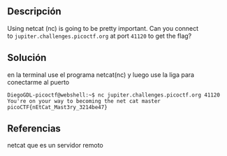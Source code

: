 
## Descripción
Using netcat (nc) is going to be pretty important. Can you connect to `jupiter.challenges.picoctf.org` at port `41120` to get the flag?
## Solución

en la terminal use el programa netcat(nc) y luego use la liga para conectarme al puerto
```
DiegoGDL-picoctf@webshell:~$ nc jupiter.challenges.picoctf.org 41120
You're on your way to becoming the net cat master
picoCTF{nEtCat_Mast3ry_3214be47}
```
## Referencias

netcat que es un servidor remoto
